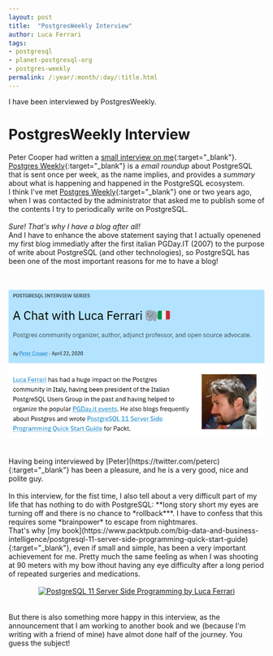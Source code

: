 ```yaml
---
layout: post
title:  "PostgresWeekly Interview"
author: Luca Ferrari
tags:
- postgresql
- planet-postgresql-org
- postgres-weekly
permalink: /:year/:month/:day/:title.html
---
```

I have been interviewed by PostgresWeekly.

# PostgresWeekly Interview

Peter Cooper had written a [small interview on me](https://superhighway.dev/luca-ferrari-interview){:target="_blank"}.
<br/>
[Postgres Weekly](https://postgresweekly.com/){:target="_blank"} is a *email roundup* about PostgreSQL that is sent once per week, as the name implies, and provides a *summary* about what is happening and happened in the PostgreSQL ecosystem.
<br/>
I think I've met [Postgres Weekly](https://postgresweekly.com/){:target="_blank"} one or two years ago, when I was contacted by the administrator that asked me to publish some of the contents I try to periodically write on PostgreSQL.
<br/>
<br/>
*Sure! That's why I have a blog after all!*
<br/>
And I have to enhance the above statement saying that I actually openened my first blog immediatly after the first italian PGDay.IT (2007) to the purpose of write about PostgreSQL (and other technologies), so PostgreSQL has been one of the most important reasons for me to have a blog!


<br/>
<br/>
<center>
<a href="https://superhighway.dev/luca-ferrari-interview" target="_blank">
  <img src="/images/posts/pg11ssp/postgresweekly.png"
       alt="Interview with Luca Ferrari" />
</a>
</center>


<br/>
<br/>
Having being interviewed by [Peter](https://twitter.com/peterc){:target="_blank"} has been a pleasure, and he is a very good, nice and polite guy.
<br/>
<br/>
In this interview, for the fist time, I also tell about a very difficult part of my life that has nothing to do with PostgreSQL: 
**long story short my eyes are turning off and there is no chance to *rollback***. I have to confess that this requires some *brainpower* to escape from nightmares.
<br/>
That's why [my book](https://www.packtpub.com/big-data-and-business-intelligence/postgresql-11-server-side-programming-quick-start-guide){:target="_blank"}, even if small and simple, has been a very important achievement for me. Pretty much the same feeling as when I was shooting at 90 meters with my bow ithout having any eye difficulty after a long period of repeated surgeries and medications.

<br/>
<br/>
<center>
<a href="https://www.packtpub.com/big-data-and-business-intelligence/postgresql-11-server-side-programming-quick-start-guide" target="_blank" >
  <img src="https://www.packtpub.com/media/catalog/product/cache/e4d64343b1bc593f1c5348fe05efa4a6/b/1/b11208.png" 
       alt="PostgreSQL 11 Server Side Programming by Luca Ferrari" />
</a>
</center>

<br/>
<br/>
But there is also something more happy in this interview, as the announcement that I am working to another book and we (because I'm writing with a friend of mine) have almot done half of the journey. You guess the subject!
